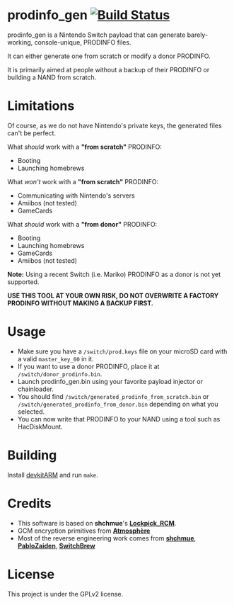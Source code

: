 prodinfo_gen [![Build Status](https://api.cirrus-ci.com/github/CaramelDunes/prodinfo_gen.svg)](https://cirrus-ci.com/github/CaramelDunes/prodinfo_gen)
============
prodinfo_gen is a Nintendo Switch payload that can generate barely-working, console-unique, PRODINFO files.

It can either generate one from scratch or modify a donor PRODINFO.

It is primarily aimed at people without a backup of their PRODINFO or building a NAND from scratch.

Limitations
===========

Of course, as we do not have Nintendo's private keys, the generated files can't be perfect.

What *should* work with a **"from scratch"** PRODINFO:
 - Booting
 - Launching homebrews

What *won't* work with a **"from scratch"** PRODINFO:
 - Communicating with Nintendo's servers
 - Amiibos (not tested)
 - GameCards

What *should* work with a **"from donor"** PRODINFO:
 - Booting
 - Launching homebrews
 - GameCards
 - Amiibos (not tested)

**Note:** Using a recent Switch (i.e. Mariko) PRODINFO as a donor is not yet supported.

**USE THIS TOOL AT YOUR OWN RISK, DO NOT OVERWRITE A FACTORY PRODINFO WITHOUT MAKING A BACKUP FIRST.**

Usage
=====
* Make sure you have a `/switch/prod.keys` file on your microSD card with a valid `master_key_00` in it.
* If you want to use a donor PRODINFO, place it at `/switch/donor_prodinfo.bin`.
* Launch prodinfo_gen.bin using your favorite payload injector or chainloader.
* You should find `/switch/generated_prodinfo_from_scratch.bin` or `/switch/generated_prodinfo_from_donor.bin` depending on what you selected.
* You can now write that PRODINFO to your NAND using a tool such as HacDiskMount.

Building
========
Install [devkitARM](https://devkitpro.org/) and run `make`.

Credits
=======
 - This software is based on **shchmue**'s [**Lockpick_RCM**](https://github.com/shchmue/Lockpick_RCM).
 - GCM encryption primitives from [**Atmosphère**](https://github.com/Atmosphere-NX/Atmosphere)
 - Most of the reverse engineering work comes from [**shchmue**](https://github.com/shchmue), [**PabloZaiden**](https://github.com/PabloZaiden), [**SwitchBrew**](https://switchbrew.org/wiki/Calibration)

License
=======
This project is under the GPLv2 license.